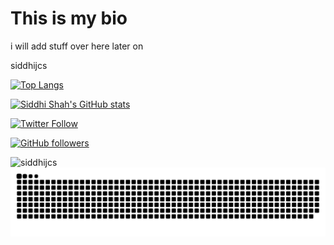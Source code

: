 # This is my bio
 i will add stuff over here later on

siddhijcs

[![Top Langs](https://github-readme-stats.vercel.app/api/top-langs/?username=siddhijcs&hide=html,css,sass,yara,hack,xslt,blade,php&theme=github_dark)](https://github.com/siddhijcs)


[![Siddhi Shah's GitHub stats](https://github-readme-stats.vercel.app/api?username=siddhijcs&theme=github_dark)](https://github.com/siddhijcs)



[![Twitter Follow](https://img.shields.io/twitter/follow/SIDDHIjcshah?label=twitter&style=for-the-badge) ](https://twitter.com/intent/follow?screen_name=SIDDHIjcshah)



[![GitHub followers](https://img.shields.io/github/followers/siddhijcs?label=github&style=for-the-badge)](https://github.com/siddhijcs)



<img align="left" width=390 src="https://github-readme-streak-stats.herokuapp.com/?user=siddhijcs&theme=react&border=61dafb&hide_border=true" alt="siddhijcs" />



[![Snake animation](./saap.svg)](./saap.svg)

